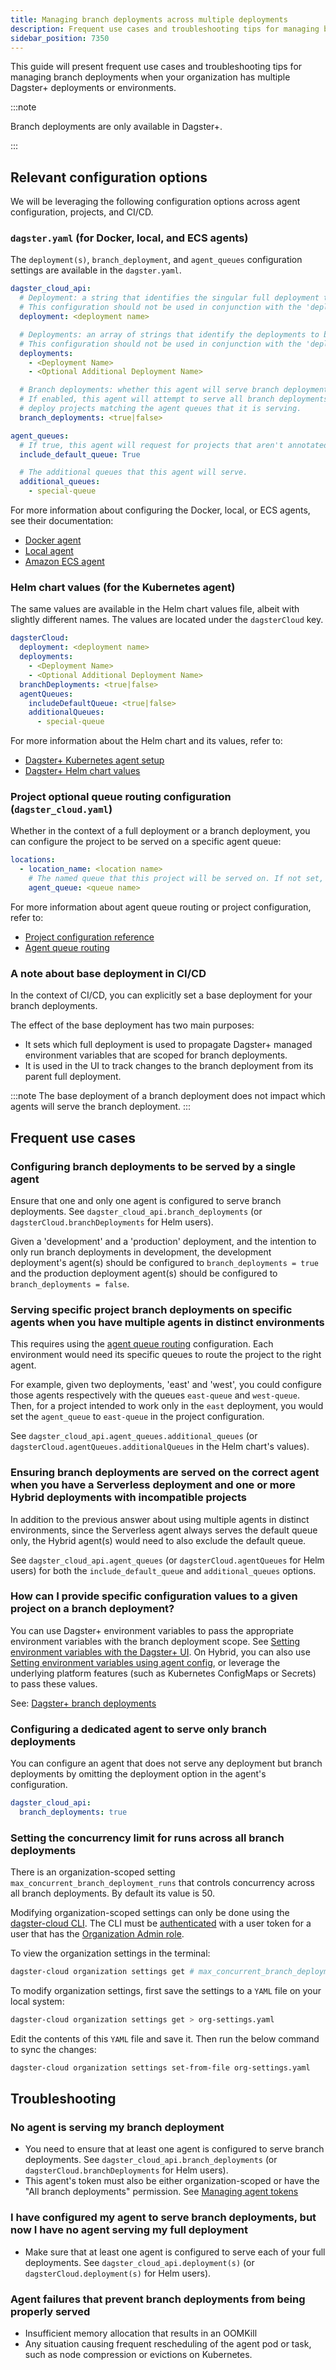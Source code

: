 ```yaml
---
title: Managing branch deployments across multiple deployments
description: Frequent use cases and troubleshooting tips for managing branch deployments when your organization has multiple Dagster+ deployments or environments.
sidebar_position: 7350
---
```


This guide will present frequent use cases and troubleshooting tips for managing branch deployments when your organization has multiple Dagster+ deployments or environments.

:::note

Branch deployments are only available in Dagster+.

:::

## Relevant configuration options

We will be leveraging the following configuration options across agent configuration, projects, and CI/CD.

### `dagster.yaml` (for Docker, local, and ECS agents)

The `deployment(s)`, `branch_deployment`, and `agent_queues` configuration settings are available in the `dagster.yaml`.

```yaml
dagster_cloud_api:
  # Deployment: a string that identifies the singular full deployment to be served by this agent.
  # This configuration should not be used in conjunction with the 'deployments' configuration option.
  deployment: <deployment name>

  # Deployments: an array of strings that identify the deployments to be served by this agent.
  # This configuration should not be used in conjunction with the 'deployment' configuration option.
  deployments:
    - <Deployment Name>
    - <Optional Additional Deployment Name>

  # Branch deployments: whether this agent will serve branch deployments or not.
  # If enabled, this agent will attempt to serve all branch deployments in the organization and will
  # deploy projects matching the agent queues that it is serving.
  branch_deployments: <true|false>

agent_queues:
  # If true, this agent will request for projects that aren't annotated with a specific queue
  include_default_queue: True

  # The additional queues that this agent will serve.
  additional_queues:
    - special-queue
```

For more information about configuring the Docker, local, or ECS agents, see their documentation:

- [Docker agent](/deployment/dagster-plus/hybrid/docker)
- [Local agent](/deployment/dagster-plus/hybrid/local)
- [Amazon ECS agent](/deployment/dagster-plus/hybrid/amazon-ecs)

### Helm chart values (for the Kubernetes agent)

The same values are available in the Helm chart values file, albeit with slightly different names. The values are
located under the `dagsterCloud` key.

```yaml
dagsterCloud:
  deployment: <deployment name>
  deployments:
    - <Deployment Name>
    - <Optional Additional Deployment Name>
  branchDeployments: <true|false>
  agentQueues:
    includeDefaultQueue: <true|false>
    additionalQueues:
      - special-queue
```

For more information about the Helm chart and its values, refer to:

- [Dagster+ Kubernetes agent setup](/deployment/dagster-plus/hybrid/kubernetes/setup)
- [Dagster+ Helm chart values](https://artifacthub.io/packages/helm/dagster-cloud/dagster-cloud-agent?modal=values)

### Project optional queue routing configuration (`dagster_cloud.yaml`)

Whether in the context of a full deployment or a branch deployment, you can configure the project to be served on a specific agent queue:

```yaml
locations:
  - location_name: <location name>
    # The named queue that this project will be served on. If not set, the default queue is used.
    agent_queue: <queue name>
```

For more information about agent queue routing or project configuration, refer to:

- [Project configuration reference](/deployment/code-locations/dagster-cloud-yaml)
- [Agent queue routing](/deployment/dagster-plus/hybrid/multiple#routing-requests-to-specific-agents)

### A note about base deployment in CI/CD

In the context of CI/CD, you can explicitly set a base deployment for your branch deployments.

The effect of the base deployment has two main purposes:

- It sets which full deployment is used to propagate Dagster+ managed environment variables that are scoped for branch deployments.
- It is used in the UI to track changes to the branch deployment from its parent full deployment.

:::note
The base deployment of a branch deployment does not impact which agents will serve the branch deployment.
:::

## Frequent use cases

### Configuring branch deployments to be served by a single agent

Ensure that one and only one agent is configured to serve branch deployments. See `dagster_cloud_api.branch_deployments` (or `dagsterCloud.branchDeployments` for Helm users).

Given a 'development' and a 'production' deployment, and the intention to only run branch deployments in development, the development deployment's agent(s) should be configured to `branch_deployments = true` and the production deployment agent(s) should be configured to `branch_deployments = false`.

### Serving specific project branch deployments on specific agents when you have multiple agents in distinct environments

This requires using the [agent queue routing](/deployment/dagster-plus/hybrid/multiple#routing-requests-to-specific-agents) configuration. Each environment would need its specific queues to route the project to the right agent.

For example, given two deployments, 'east' and 'west', you could configure those agents respectively with the queues `east-queue` and `west-queue`. Then, for a project intended to work only in the `east` deployment, you would set the `agent_queue` to `east-queue` in the project configuration.

See `dagster_cloud_api.agent_queues.additional_queues` (or `dagsterCloud.agentQueues.additionalQueues` in the Helm chart's values).

### Ensuring branch deployments are served on the correct agent when you have a Serverless deployment and one or more Hybrid deployments with incompatible projects

In addition to the previous answer about using multiple agents in distinct environments, since the Serverless agent always serves the default queue only, the Hybrid agent(s) would need to also exclude the default queue.

See `dagster_cloud_api.agent_queues` (or `dagsterCloud.agentQueues` for Helm users) for both the `include_default_queue` and `additional_queues` options.

### How can I provide specific configuration values to a given project on a branch deployment?

You can use Dagster+ environment variables to pass the appropriate environment variables with the branch deployment scope. See [Setting environment variables with the Dagster+ UI](/deployment/dagster-plus/management/environment-variables/dagster-ui).
On Hybrid, you can also use [Setting environment variables using agent config](/deployment/dagster-plus/management/environment-variables/agent-config), or leverage the underlying platform features (such as Kubernetes ConfigMaps or Secrets) to pass these values.

See: [Dagster+ branch deployments](/guides/operate/configuration/using-environment-variables-and-secrets#dagster-branch-deployments)

### Configuring a dedicated agent to serve only branch deployments

You can configure an agent that does not serve any deployment but branch deployments by omitting the deployment
option in the agent's configuration.

```yaml
dagster_cloud_api:
  branch_deployments: true
```

### Setting the concurrency limit for runs across all branch deployments

There is an organization-scoped setting `max_concurrent_branch_deployment_runs` that controls concurrency across all branch deployments. By default its value is 50.

Modifying organization-scoped settings can only be done using the [dagster-cloud CLI](/deployment/dagster-plus/management/dagster-cloud-cli). The CLI must be [authenticated](/deployment/dagster-plus/management/dagster-cloud-cli/installing-and-configuring#setting-up-the-configuration-file) with a user token for a user that has the [Organization Admin role](/deployment/dagster-plus/authentication-and-access-control/rbac/user-roles-permissions#dagster-user-roles).

To view the organization settings in the terminal:

```bash
dagster-cloud organization settings get # max_concurrent_branch_deployment_runs: 50
```

To modify organization settings, first save the settings to a `YAML` file on your local system:

```bash
dagster-cloud organization settings get > org-settings.yaml
```

Edit the contents of this `YAML` file and save it. Then run the below command to sync the changes:

```bash
dagster-cloud organization settings set-from-file org-settings.yaml
```

## Troubleshooting

### No agent is serving my branch deployment

- You need to ensure that at least one agent is configured to serve branch deployments. See `dagster_cloud_api.branch_deployments` (or `dagsterCloud.branchDeployments` for Helm users).
- This agent's token must also be either organization-scoped or have the "All branch deployments" permission. See [Managing agent tokens](/deployment/dagster-plus/management/tokens/agent-tokens#managing-agent-tokens)

### I have configured my agent to serve branch deployments, but now I have no agent serving my full deployment

- Make sure that at least one agent is configured to serve each of your full deployments. See `dagster_cloud_api.deployment(s)` (or `dagsterCloud.deployment(s)` for Helm users).

### Agent failures that prevent branch deployments from being properly served

- Insufficient memory allocation that results in an OOMKill
- Any situation causing frequent rescheduling of the agent pod or task, such as node compression or evictions on Kubernetes.
